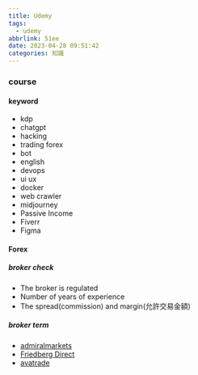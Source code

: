 ```yaml
---
title: Udemy
tags:
  - udemy
abbrlink: 51ee
date: 2023-04-28 09:51:42
categories: 知識
---
```


### course 
#### keyword
+ kdp
+ chatgpt
+ hacking
+ trading forex
+ bot
+ english
+ devops
+ ui ux
+ docker
+ web crawler
+ midjourney
+ Passive Income
+ Fiverr
+ Figma


#### Forex
##### broker check
+ The broker is regulated
+ Number of years of experience
+ The spread(commission) and margin(允許交易金額)

##### broker term
+ [admiralmarkets](https://admiralmarkets.com/)
+ [Friedberg Direct](https://www.fxcm.com/ca/)
+ [avatrade](https://www.avatrade.com.tw/)